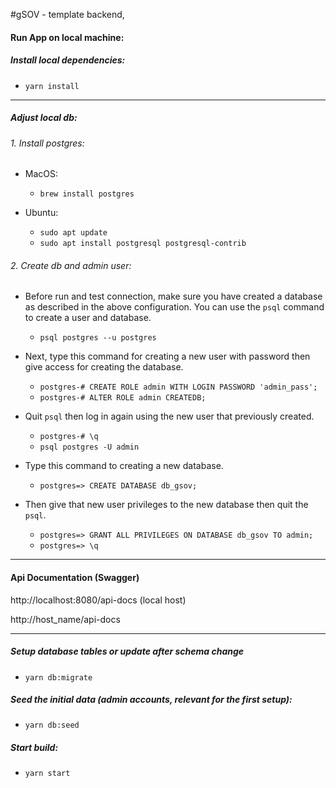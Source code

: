 
#gSOV - template backend,

#### Run App on local machine:

##### Install local dependencies:
- `yarn install`

------------

##### Adjust local db:
###### 1.  Install postgres:
 - MacOS:
   - `brew install postgres`

- Ubuntu:
  - `sudo apt update`
  - `sudo apt install postgresql postgresql-contrib`

###### 2. Create db and admin user:
 - Before run and test connection, make sure you have created a database as described in the above configuration. You can use the `psql` command to create a user and database.
   - `psql postgres --u postgres`

- Next, type this command for creating a new user with password then give access for creating the database.
  - `postgres-# CREATE ROLE admin WITH LOGIN PASSWORD 'admin_pass';`
  - `postgres-# ALTER ROLE admin CREATEDB;`

- Quit `psql` then log in again using the new user that previously created.
  - `postgres-# \q`
  - `psql postgres -U admin`

- Type this command to creating a new database.
  - `postgres=> CREATE DATABASE db_gsov;`

- Then give that new user privileges to the new database then quit the `psql`.
  - `postgres=> GRANT ALL PRIVILEGES ON DATABASE db_gsov TO admin;`
  - `postgres=> \q`

------------

#### Api Documentation (Swagger)

http://localhost:8080/api-docs (local host)

http://host_name/api-docs

------------

 ##### Setup database tables or update after schema change
 - `yarn db:migrate`

 ##### Seed the initial data (admin accounts, relevant for the first setup):
 - `yarn db:seed`

 ##### Start build:
 - `yarn start`
